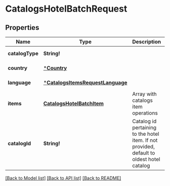 # CatalogsHotelBatchRequest

## Properties
Name | Type | Description | Notes
------------ | ------------- | ------------- | -------------
**catalogType** | **String!** |  | [default to null]
**country** | [***Country**](Country.md) |  | [default to null]
**language** | [***CatalogsItemsRequestLanguage**](CatalogsItemsRequest_language.md) |  | [default to null]
**items** | [**CatalogsHotelBatchItem**](CatalogsHotelBatchItem.md) | Array with catalogs item operations | [default to null]
**catalogId** | **String!** | Catalog id pertaining to the hotel item. If not provided, default to oldest hotel catalog | [optional] [default to null]

[[Back to Model list]](../README.md#documentation-for-models) [[Back to API list]](../README.md#documentation-for-api-endpoints) [[Back to README]](../README.md)


